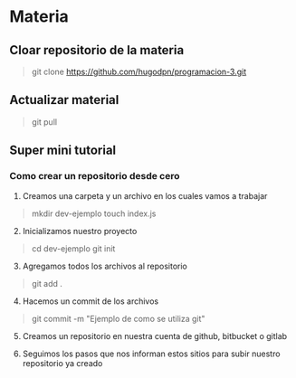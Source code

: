 
# Materia

## Cloar repositorio de la materia

> git clone https://github.com/hugodpn/programacion-3.git

## Actualizar material

> git pull

## Super mini tutorial

### Como crear un repositorio desde cero

1. Creamos una carpeta y un archivo en los cuales vamos a trabajar

> mkdir dev-ejemplo
> touch index.js

2. Inicializamos nuestro proyecto

> cd dev-ejemplo
> git init

3. Agregamos todos los archivos al repositorio

> git add .

4. Hacemos un commit de los archivos

> git commit -m "Ejemplo de como se utiliza git"

5. Creamos un repositorio en nuestra cuenta de github, bitbucket o gitlab

6. Seguimos los pasos que nos informan estos sitios para subir nuestro repositorio ya creado